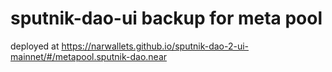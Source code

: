 sputnik-dao-ui backup for meta pool
====================================

deployed at
https://narwallets.github.io/sputnik-dao-2-ui-mainnet/#/metapool.sputnik-dao.near

